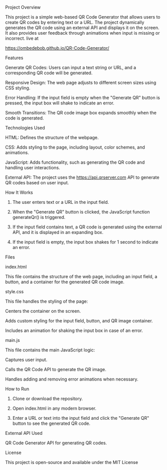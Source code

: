 Project Overview

This project is a simple web-based QR Code Generator that allows users to create QR codes by entering text or a URL. The project dynamically generates the QR code using an external API and displays it on the screen. It also provides user feedback through animations when input is missing or incorrect.
live at

https://ombedebob.github.io/QR-Code-Generator/

Features

Generate QR Codes: Users can input a text string or URL, and a corresponding QR code will be generated.

Responsive Design: The web page adjusts to different screen sizes using CSS styling.

Error Handling: If the input field is empty when the "Generate QR" button is pressed, the input box will shake to indicate an error.

Smooth Transitions: The QR code image box expands smoothly when the code is generated.


Technologies Used

HTML: Defines the structure of the webpage.

CSS: Adds styling to the page, including layout, color schemes, and animations.

JavaScript: Adds functionality, such as generating the QR code and handling user interactions.

External API: The project uses the https://api.qrserver.com API to generate QR codes based on user input.


How It Works

1. The user enters text or a URL in the input field.


2. When the "Generate QR" button is clicked, the JavaScript function generateQr() is triggered.


3. If the input field contains text, a QR code is generated using the external API, and it is displayed in an expanding box.


4. If the input field is empty, the input box shakes for 1 second to indicate an error.



Files

index.html

This file contains the structure of the web page, including an input field, a button, and a container for the generated QR code image.

style.css

This file handles the styling of the page:

Centers the container on the screen.

Adds custom styling for the input field, button, and QR image container.

Includes an animation for shaking the input box in case of an error.


main.js

This file contains the main JavaScript logic:

Captures user input.

Calls the QR Code API to generate the QR image.

Handles adding and removing error animations when necessary.


How to Run

1. Clone or download the repository.


2. Open index.html in any modern browser.


3. Enter a URL or text into the input field and click the "Generate QR" button to see the generated QR code.


External API Used

QR Code Generator API for generating QR codes.


License

This project is open-source and available under the MIT License
